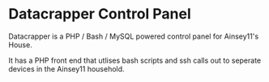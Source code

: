 # Datacrapper Control Panel


Datacrapper is a PHP / Bash / MySQL powered control panel for Ainsey11's House.

It has a PHP front end that utlises bash scripts and ssh calls out to seperate devices in the Ainsey11 household.

